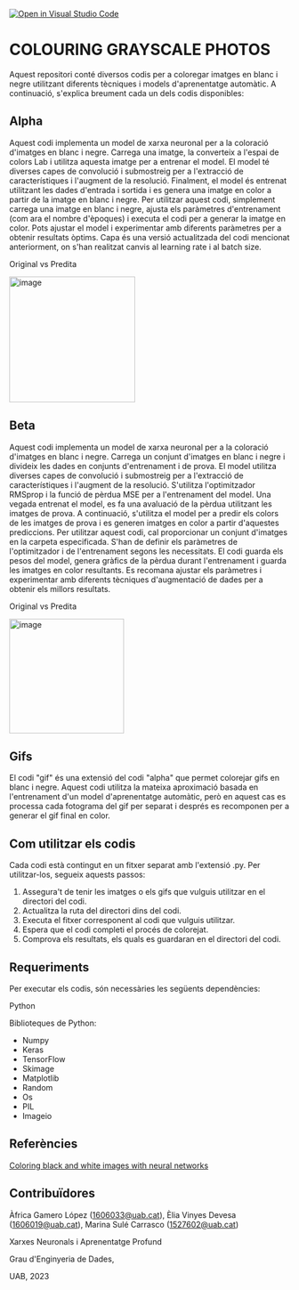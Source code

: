 [![Open in Visual Studio Code](https://classroom.github.com/assets/open-in-vscode-718a45dd9cf7e7f842a935f5ebbe5719a5e09af4491e668f4dbf3b35d5cca122.svg)](https://classroom.github.com/online_ide?assignment_repo_id=11122280&assignment_repo_type=AssignmentRepo)
# COLOURING GRAYSCALE PHOTOS
Aquest repositori conté diversos codis per a coloregar imatges en blanc i negre utilitzant diferents tècniques i models d'aprenentatge automàtic. A continuació, s'explica breument cada un dels codis disponibles:

## Alpha
Aquest codi implementa un model de xarxa neuronal per a la coloració d'imatges en blanc i negre. Carrega una imatge, la converteix a l'espai de colors Lab i utilitza aquesta imatge per a entrenar el model. El model té diverses capes de convolució i submostreig per a l'extracció de característiques i l'augment de la resolució. Finalment, el model és entrenat utilitzant les dades d'entrada i sortida i es genera una imatge en color a partir de la imatge en blanc i negre.
Per utilitzar aquest codi, simplement carrega una imatge en blanc i negre, ajusta els paràmetres d'entrenament (com ara el nombre d'èpoques) i executa el codi per a generar la imatge en color. Pots ajustar el model i experimentar amb diferents paràmetres per a obtenir resultats òptims.
Capa és una versió actualitzada del codi mencionat anteriorment, on s'han realitzat canvis al learning rate i al batch size.


Original        vs       Predita

<img width="226" alt="image" src="https://github.com/DCC-UAB/xnap-project-ed_group_05/assets/102381651/90ea9f82-4f5b-420c-a8c3-082b51bcd62a">

## Beta
Aquest codi implementa un model de xarxa neuronal per a la coloració d'imatges en blanc i negre. Carrega un conjunt d'imatges en blanc i negre i divideix les dades en conjunts d'entrenament i de prova. El model utilitza diverses capes de convolució i submostreig per a l'extracció de característiques i l'augment de la resolució. S'utilitza l'optimitzador RMSprop i la funció de pèrdua MSE per a l'entrenament del model.
Una vegada entrenat el model, es fa una avaluació de la pèrdua utilitzant les imatges de prova. A continuació, s'utilitza el model per a predir els colors de les imatges de prova i es generen imatges en color a partir d'aquestes prediccions.
Per utilitzar aquest codi, cal proporcionar un conjunt d'imatges en la carpeta especificada. S'han de definir els paràmetres de l'optimitzador i de l'entrenament segons les necessitats. El codi guarda els pesos del model, genera gràfics de la pèrdua durant l'entrenament i guarda les imatges en color resultants.
Es recomana ajustar els paràmetres i experimentar amb diferents tècniques d'augmentació de dades per a obtenir els millors resultats.


Original      vs         Predita

<img width="206" alt="image" src="https://github.com/DCC-UAB/xnap-project-ed_group_05/assets/102381651/fdd11002-d278-44e3-b075-1cc26396a27a">


## Gifs
El codi "gif" és una extensió del codi "alpha" que permet colorejar gifs en blanc i negre. Aquest codi utilitza la mateixa aproximació basada en l'entrenament d'un model d'aprenentatge automàtic, però en aquest cas es processa cada fotograma del gif per separat i després es recomponen per a generar el gif final en color.


## Com utilitzar els codis
Cada codi està contingut en un fitxer separat amb l'extensió .py. Per utilitzar-los, segueix aquests passos:
1. Assegura't de tenir les imatges o els gifs que vulguis utilitzar en el directori del codi.
2. Actualitza la ruta del directori dins del codi.
3. Executa el fitxer corresponent al codi que vulguis utilitzar.
4. Espera que el codi completi el procés de colorejat.
5. Comprova els resultats, els quals es guardaran en el directori del codi.
## Requeriments
Per executar els codis, són necessàries les següents dependències:

Python 

Biblioteques de Python:
  - Numpy
  - Keras
  - TensorFlow
  - Skimage
  - Matplotlib
  - Random
  - Os
  - PIL
  - Imageio
## Referències
[Coloring black and white images with neural networks](https://github.com/emilwallner/Coloring-greyscale-images)
## Contribuïdores
Àfrica Gamero López (1606033@uab.cat), Èlia Vinyes Devesa (1606019@uab.cat), Marina Sulé Carrasco (1527602@uab.cat)

Xarxes Neuronals i Aprenentatge Profund

Grau d'Enginyeria de Dades, 

UAB, 2023
